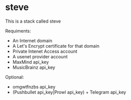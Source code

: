 # steve
This is a stack called steve

Requiments:
 - An Internet domain
 - A Let's Encrypt certificate for that domain
 - Private Intenet Access account
 - A usenet provider account
 - MaxMind api_key
 - MusicBrainz api_key

Optional:
 - omgwtfnzbs api_key
 - (Pushbullet api_key|Prowl api_key) + Telegram api_key

